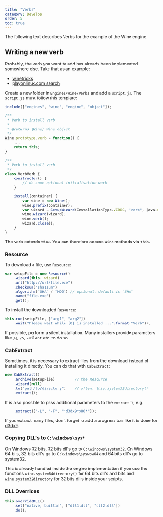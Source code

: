 ```yaml
---
title: "Verbs"
category: Develop
order: 5
toc: true
---
```


The following text describes Verbs for the example of the Wine engine.

## Writing a new verb
Probably, the verb you want to add has already been implemented somewhere else. Take that as an example:
* [winetricks](https://github.com/Winetricks/winetricks/blob/master/src/winetricks)
* [playonlinux.com search](https://www.playonlinux.com/en/forums.html)

Create a new folder in `Engines/Wine/Verbs` and add a `script.js`. The `script.js` must follow this template:

```javascript
include(["engines", "wine", "engine", "object"]);

/**
 * Verb to install verb
 * 
 * @returns {Wine} Wine object
 */
Wine.prototype.verb = function() {
    ...
    return this;
}

/**
 * Verb to install verb
 */
class VerbVerb {
    constructor() {
        // do some optional initialisation work
    }

    install(container) {
        var wine = new Wine();
        wine.prefix(container);
        var wizard = SetupWizard(InstallationType.VERBS, "verb", java.util.Optional.empty());
        wine.wizard(wizard);
        wine.verb();
        wizard.close();
    }
}
```

The verb extends `Wine`. You can therefore access `Wine` methods via `this`.

### Resource
To download a file, use `Resource`:

```javascript
var setupFile = new Resource()
    .wizard(this._wizard)
    .url("http://url/file.exe")
    .checksum("sha1sum")
    .algorithm("SHA" / "MD5") // optional: default is "SHA"
    .name("file.exe")
    .get();
```

To install the downloaded `Resource`:

```javascript
this.run(setupFile, ["arg1", "arg2"])
    .wait("Please wait while {0} is installed ...".format("Verb"));
```

If possible, perform a silent installation. Many installers provide parameters like `/q`, `/S`, `-silent` etc. to do so.

### CabExtract
Sometimes, it is necessary to extract files from the download instead of installing it directly. You can do that with `CabExtract`:

```javascript
new CabExtract()
    .archive(setupFile)         // the Resource
    .wizard(null)
    .to("path/to/directory")    // often: this.system32directory()
    .extract();
```

It is also possible to pass additional parameters to the `extract()`, e.g.

```javascript
    .extract(["-L", "-F", "*d3dx9*x86*"]);
```

If you extract many files, don't forget to add a progress bar like it is done for [d3dx9](https://github.com/PhoenicisOrg/scripts/blob/master/Engines/Wine/Verbs/d3dx9/script.js).

### Copying DLL's to `C:\windows\sys*`
On Windows 32 bits, 32 bits dll's go to `C:\windows\system32`.
On Windows 64 bits, 32 bits dll's go to `C:\windows\syswow64` and 64 bits dll's go to system32.

This is already handled inside the engine implementation if you use the functions `wine.system64directory()` for 64 bits dll's and bits and `wine.system32directory` for 32 bits dll's inside your scripts.

### DLL Overrides

```javascript
this.overrideDLL()
    .set("native, builtin", ["dll1.dll", "dll2.dll"])
    .do();
```
